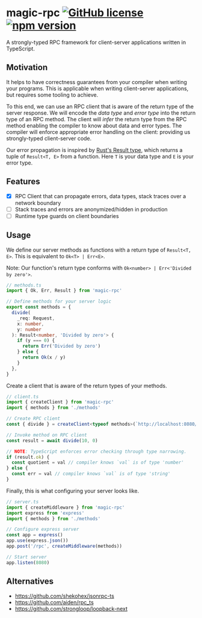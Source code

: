 # magic-rpc [![GitHub license](https://img.shields.io/badge/license-MIT-blue.svg)](https://github.com/abhayvatsa/magic-rpc/blob/master/LICENSE) [![npm version](https://img.shields.io/npm/v/magic-rpc.svg?style=flat)](https://www.npmjs.com/package/magic-rpc)

A strongly-typed RPC framework for client-server applications written in
TypeScript.

## Motivation

It helps to have correctness guarantees from your compiler when writing your
programs. This is applicable when writing client-server applications, but
requires some tooling to achieve.

To this end, we can use an RPC client that is aware of the return type of the
server response. We will encode the _data type_ and _error type_ into the return
type of an RPC method. The client will _infer_ the return type from the RPC
method enabling the compiler to know about data and error types. The compiler
will enforce appropriate error handling on the client: providing us
strongly-typed client-server code.

Our error propagation is inspired by
[Rust's Result type](https://doc.rust-lang.org/std/result/), which returns a
tuple of `Result<T, E>` from a function. Here `T` is your data type and `E` is
your error type.

## Features

- [x] RPC Client that can propagate errors, data types, stack traces over a
      network boundary
- [ ] Stack traces and errors are anonymized/hidden in production
- [ ] Runtime type guards on client boundaries

## Usage

We define our server methods as functions with a return type of `Result<T, E>`.
This is equivalent to `Ok<T> | Err<E>`.

Note: Our function's return type conforms with
`Ok<number> | Err<'Divided by zero'>`.

```typescript
// methods.ts
import { Ok, Err, Result } from 'magic-rpc'

// Define methods for your server logic
export const methods = {
  divide(
    _req: Request,
    x: number,
    y: number
  ): Result<number, 'Divided by zero'> {
    if (y === 0) {
      return Err('Divided by zero')
    } else {
      return Ok(x / y)
    }
  },
}
```

Create a client that is aware of the return types of your methods.

```typescript
// client.ts
import { createClient } from 'magic-rpc'
import { methods } from './methods'

// Create RPC client
const { divide } = createClient<typeof methods>(`http://localhost:8080/rpc`)

// Invoke method on RPC client
const result = await divide(10, 0)

// NOTE: TypeScript enforces error checking through type narrowing.
if (result.ok) {
  const quotient = val // compiler knows `val` is of type 'number'
} else {
  const err = val // compiler knows `val` is of type 'string'
}
```

Finally, this is what configuring your server looks like.

```typescript
// server.ts
import { createMiddleware } from 'magic-rpc'
import express from 'express'
import { methods } from './methods'

// Configure express server
const app = express()
app.use(express.json())
app.post('/rpc', createMiddleware(methods))

// Start server
app.listen(8080)
```

## Alternatives

- https://github.com/shekohex/jsonrpc-ts
- https://github.com/aiden/rpc_ts
- https://github.com/strongloop/loopback-next
